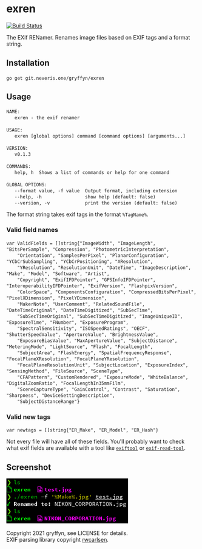 # exren
[![Build Status](https://ci.neveris.one/api/badges/gryffyn/exren/status.svg?ref=refs/heads/main)](https://ci.neveris.one/gryffyn/exren)

The EXif RENamer. Renames image files based on EXIF tags and a format string.

## Installation

`go get git.neveris.one/gryffyn/exren`

## Usage

```
NAME:
   exren - the exif renamer

USAGE:
   exren [global options] command [command options] [arguments...]

VERSION:
   v0.1.3

COMMANDS:
   help, h  Shows a list of commands or help for one command

GLOBAL OPTIONS:
   --format value, -f value  Output format, including extension
   --help, -h                show help (default: false)
   --version, -v             print the version (default: false)

```  

The format string takes exif tags in the format `%TagName%`.

### Valid field names
```
var ValidFields = []string{"ImageWidth", "ImageLength", "BitsPerSample", "Compression", "PhotometricInterpretation",
	"Orientation", "SamplesPerPixel", "PlanarConfiguration", "YCbCrSubSampling", "YCbCrPositioning", "XResolution",
	"YResolution", "ResolutionUnit", "DateTime", "ImageDescription", "Make", "Model", "Software", "Artist",
	"Copyright", "ExifIFDPointer", "GPSInfoIFDPointer", "InteroperabilityIFDPointer", "ExifVersion", "FlashpixVersion",
	"ColorSpace", "ComponentsConfiguration", "CompressedBitsPerPixel", "PixelXDimension", "PixelYDimension",
	"MakerNote", "UserComment", "RelatedSoundFile", "DateTimeOriginal", "DateTimeDigitized", "SubSecTime",
	"SubSecTimeOriginal", "SubSecTimeDigitized", "ImageUniqueID", "ExposureTime", "FNumber", "ExposureProgram",
	"SpectralSensitivity", "ISOSpeedRatings", "OECF", "ShutterSpeedValue", "ApertureValue", "BrightnessValue",
	"ExposureBiasValue", "MaxApertureValue", "SubjectDistance", "MeteringMode", "LightSource", "Flash", "FocalLength",
	"SubjectArea", "FlashEnergy", "SpatialFrequencyResponse", "FocalPlaneXResolution", "FocalPlaneYResolution",
	"FocalPlaneResolutionUnit", "SubjectLocation", "ExposureIndex", "SensingMethod", "FileSource", "SceneType",
	"CFAPattern", "CustomRendered", "ExposureMode", "WhiteBalance", "DigitalZoomRatio", "FocalLengthIn35mmFilm",
	"SceneCaptureType", "GainControl", "Contrast", "Saturation", "Sharpness", "DeviceSettingDescription",
	"SubjectDistanceRange"}
```

### Valid new tags

```
var newtags = []string{"ER_Make", "ER_Model", "ER_Hash"}
```

Not every file will have all of these fields. You'll probably want to check what exif fields are available with a tool like [`exiftool`](https://exiftool.org/) or [`exif-read-tool`](https://github.com/dsoprea/go-exif#reader-tool).

## Screenshot

![usage](img/1.png)

Copyright 2021 gryffyn, see LICENSE for details.  
EXIF parsing library copyright [rwcarlsen](https://github.com/rwcarlsen).
